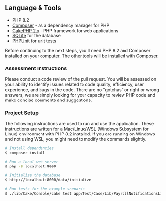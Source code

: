 ## Language & Tools

- PHP 8.2
- [Composer](https://getcomposer.org/) - as a dependency manager for PHP
- [CakePHP 2.x](https://book.cakephp.org/2/en/index.html) - PHP framework for web applications
- [SQLite](https://www.sqlite.org/) for the database
- [PHPUnit](https://phpunit.de/) for unit tests

Before continuing to the next steps, you'll need PHP 8.2 and Composer installed on your computer. The other tools will be installed with Composer.

### Assessment Instructions
Please conduct a code review of the pull request. You will be assessed on your ability to identify issues related to code quality, efficiency, user experience, and bugs in the code.
There are no "gotchas" or right or wrong answers, we are simply looking for your capacity to review PHP code and make concise comments and suggestions.

### Project Setup

The following instructions are used to run and use the application. These instructions are written for a Mac/Linux/WSL (Windows Subsystem for Linux) environment with PHP 8.2 installed. If you are running on Windows and not using WSL, you might need to modify the commands slightly.

```bash
# Install dependencies
$ composer install

# Run a local web server
$ php -S localhost:8000

# Initialize the database
$ http://localhost:8000/data/initialize

# Run tests for the example scenario
$ ./lib/Cake/Console/cake test app/Test/Case/Lib/PayrollNotificationsLibTest.php --stderr --verbose
```
